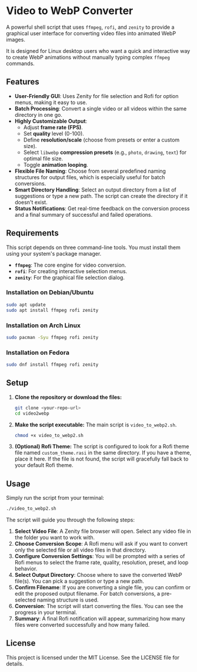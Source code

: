 # Video to WebP Converter

A powerful shell script that uses `ffmpeg`, `rofi`, and `zenity` to provide a graphical user interface for converting video files into animated WebP images.

It is designed for Linux desktop users who want a quick and interactive way to create WebP animations without manually typing complex `ffmpeg` commands.

## Features

-   **User-Friendly GUI**: Uses Zenity for file selection and Rofi for option menus, making it easy to use.
-   **Batch Processing**: Convert a single video or all videos within the same directory in one go.
-   **Highly Customizable Output**:
    -   Adjust **frame rate (FPS)**.
    -   Set **quality** level (0-100).
    -   Define **resolution/scale** (choose from presets or enter a custom size).
    -   Select `libwebp` **compression presets** (e.g., `photo`, `drawing`, `text`) for optimal file size.
    -   Toggle **animation looping**.
-   **Flexible File Naming**: Choose from several predefined naming structures for output files, which is especially useful for batch conversions.
-   **Smart Directory Handling**: Select an output directory from a list of suggestions or type a new path. The script can create the directory if it doesn't exist.
-   **Status Notifications**: Get real-time feedback on the conversion process and a final summary of successful and failed operations.

## Requirements

This script depends on three command-line tools. You must install them using your system's package manager.

-   **`ffmpeg`**: The core engine for video conversion.
-   **`rofi`**: For creating interactive selection menus.
-   **`zenity`**: For the graphical file selection dialog.

### Installation on Debian/Ubuntu

```bash
sudo apt update
sudo apt install ffmpeg rofi zenity
```

### Installation on Arch Linux

```bash
sudo pacman -Syu ffmpeg rofi zenity
```

### Installation on Fedora

```bash
sudo dnf install ffmpeg rofi zenity
```

## Setup

1.  **Clone the repository or download the files:**
    ```bash
    git clone <your-repo-url>
    cd video2webp
    ```

2.  **Make the script executable:**
    The main script is `video_to_webp2.sh`.
    ```bash
    chmod +x video_to_webp2.sh
    ```

3.  **(Optional) Rofi Theme:**
    The script is configured to look for a Rofi theme file named `custom_theme.rasi` in the same directory. If you have a theme, place it here. If the file is not found, the script will gracefully fall back to your default Rofi theme.

## Usage

Simply run the script from your terminal:

```bash
./video_to_webp2.sh
```

The script will guide you through the following steps:

1.  **Select Video File**: A Zenity file browser will open. Select any video file in the folder you want to work with.
2.  **Choose Conversion Scope**: A Rofi menu will ask if you want to convert only the selected file or all video files in that directory.
3.  **Configure Conversion Settings**: You will be prompted with a series of Rofi menus to select the frame rate, quality, resolution, preset, and loop behavior.
4.  **Select Output Directory**: Choose where to save the converted WebP file(s). You can pick a suggestion or type a new path.
5.  **Confirm Filename**: If you are converting a single file, you can confirm or edit the proposed output filename. For batch conversions, a pre-selected naming structure is used.
6.  **Conversion**: The script will start converting the files. You can see the progress in your terminal.
7.  **Summary**: A final Rofi notification will appear, summarizing how many files were converted successfully and how many failed.

## License
This project is licensed under the MIT License. See the LICENSE file for details.